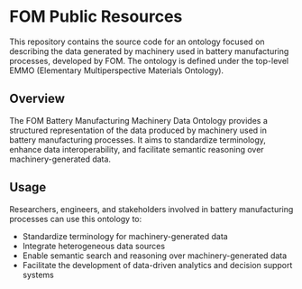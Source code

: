 # FOM Public Resources
This repository contains the source code for an ontology focused on describing the data generated by machinery used in battery manufacturing processes, developed by FOM. The ontology is defined under the top-level EMMO (Elementary Multiperspective Materials Ontology).

## Overview
The FOM Battery Manufacturing Machinery Data Ontology provides a structured representation of the data produced by machinery used in battery manufacturing processes. It aims to standardize terminology, enhance data interoperability, and facilitate semantic reasoning over machinery-generated data.

## Usage
Researchers, engineers, and stakeholders involved in battery manufacturing processes can use this ontology to:

- Standardize terminology for machinery-generated data  
- Integrate heterogeneous data sources  
- Enable semantic search and reasoning over machinery-generated data  
- Facilitate the development of data-driven analytics and decision support systems  
